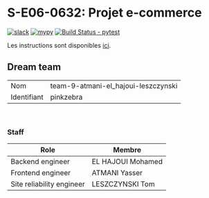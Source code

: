 # S-E06-0632: Projet e-commerce

[![slack](https://img.shields.io/badge/slack-join-yellow.svg?logo=slack)](https://join.slack.com/t/cerim1ecommer-qy81374/shared_invite/zt-1hgh8de7q-v1Mb4g6rwPH6yNzmU7bKNA) 
[![mypy](https://github.com/LeszczyTom/ceri-m1-ecommerce-2022/actions/workflows/mypy.yml/badge.svg)](https://github.com/LeszczyTom/ceri-m1-ecommerce-2022/actions/workflows/mypy.yml) [![Build Status - pytest](https://github.com/LeszczyTom/ceri-m1-ecommerce-2022/actions/workflows/pytest.yml/badge.svg)](https://github.com/LeszczyTom/ceri-m1-ecommerce-2022/actions/workflows/pytest.yml)


Les instructions sont disponibles [ici](https://github.com/Faylixe/ceri-m1-ecommerce-2022/tree/main/docs).

## Dream team

|             |        |
| ----------- | ------ |
| Nom         | team-9-atmani-el_hajoui-leszczynski |
| Identifiant | pinkzebra |
<br>

### Staff

| Role                      | Membre |
| ------------------------- | ------ |
| Backend engineer          | EL HAJOUI Mohamed |
| Frontend engineer         | ATMANI Yasser |
| Site reliability engineer | LESZCZYNSKI Tom |
